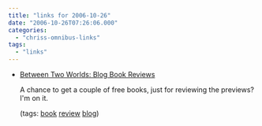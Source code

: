 ```yaml
---
title: "links for 2006-10-26"
date: "2006-10-26T07:26:06.000"
categories: 
  - "chriss-omnibus-links"
tags: 
  - "links"
---
```


- [Between Two Worlds: Blog Book Reviews](http://theologica.blogspot.com/2006/10/blog-book-reviews.html)
    
    A chance to get a couple of free books, just for reviewing the previews? I'm on it.
    
    (tags: [book](http://del.icio.us/hubbsc/book) [review](http://del.icio.us/hubbsc/review) [blog](http://del.icio.us/hubbsc/blog))
